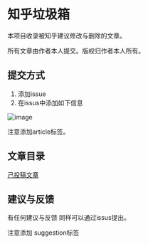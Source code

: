 # 知乎垃圾箱

本项目收录被知乎建议修改与删除的文章。  

所有文章由作者本人提交。版权归作者本人所有。

## 提交方式

1. 添加issue 
2. 在issus中添加如下信息

![image](https://user-images.githubusercontent.com/21038139/91713414-a2a12600-eb81-11ea-9b48-545467080645.png)

注意添加article标签。

## 文章目录

[己投稿文章](contents.md)

## 建议与反馈

有任何建议与反馈 同样可以通过issus提出。

注意添加 suggestion标签
